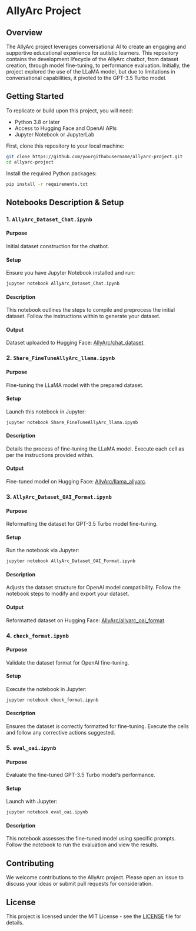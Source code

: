 
# AllyArc Project

## Overview

The AllyArc project leverages conversational AI to create an engaging and supportive educational experience for autistic learners. This repository contains the development lifecycle of the AllyArc chatbot, from dataset creation, through model fine-tuning, to performance evaluation. Initially, the project explored the use of the LLaMA model, but due to limitations in conversational capabilities, it pivoted to the GPT-3.5 Turbo model.

## Getting Started

To replicate or build upon this project, you will need:
- Python 3.8 or later
- Access to Hugging Face and OpenAI APIs
- Jupyter Notebook or JupyterLab

First, clone this repository to your local machine:

```bash
git clone https://github.com/yourgithubusername/allyarc-project.git
cd allyarc-project
```

Install the required Python packages:

```bash
pip install -r requirements.txt
```

## Notebooks Description & Setup

### 1. `AllyArc_Dataset_Chat.ipynb`

#### Purpose
Initial dataset construction for the chatbot.

#### Setup
Ensure you have Jupyter Notebook installed and run:

```bash
jupyter notebook AllyArc_Dataset_Chat.ipynb
```

#### Description
This notebook outlines the steps to compile and preprocess the initial dataset. Follow the instructions within to generate your dataset.

#### Output
Dataset uploaded to Hugging Face: [AllyArc/chat_dataset](https://huggingface.co/datasets/AllyArc/chat_dataset).

### 2. `Share_FineTuneAllyArc_llama.ipynb`

#### Purpose
Fine-tuning the LLaMA model with the prepared dataset.

#### Setup
Launch this notebook in Jupyter:

```bash
jupyter notebook Share_FineTuneAllyArc_llama.ipynb
```

#### Description
Details the process of fine-tuning the LLaMA model. Execute each cell as per the instructions provided within.

#### Output
Fine-tuned model on Hugging Face: [AllyArc/llama_allyarc](https://huggingface.co/AllyArc/llama_allyarc).

### 3. `AllyArc_Dataset_OAI_Format.ipynb`

#### Purpose
Reformatting the dataset for GPT-3.5 Turbo model fine-tuning.

#### Setup
Run the notebook via Jupyter:

```bash
jupyter notebook AllyArc_Dataset_OAI_Format.ipynb
```

#### Description
Adjusts the dataset structure for OpenAI model compatibility. Follow the notebook steps to modify and export your dataset.

#### Output
Reformatted dataset on Hugging Face: [AllyArc/allyarc_oai_format](https://huggingface.co/datasets/AllyArc/allyarc_oai_format).

### 4. `check_format.ipynb`

#### Purpose
Validate the dataset format for OpenAI fine-tuning.

#### Setup
Execute the notebook in Jupyter:

```bash
jupyter notebook check_format.ipynb
```

#### Description
Ensures the dataset is correctly formatted for fine-tuning. Execute the cells and follow any corrective actions suggested.

### 5. `eval_oai.ipynb`

#### Purpose
Evaluate the fine-tuned GPT-3.5 Turbo model's performance.

#### Setup
Launch with Jupyter:

```bash
jupyter notebook eval_oai.ipynb
```

#### Description
This notebook assesses the fine-tuned model using specific prompts. Follow the notebook to run the evaluation and view the results.

## Contributing

We welcome contributions to the AllyArc project. Please open an issue to discuss your ideas or submit pull requests for consideration.

## License

This project is licensed under the MIT License - see the [LICENSE](LICENSE) file for details.

